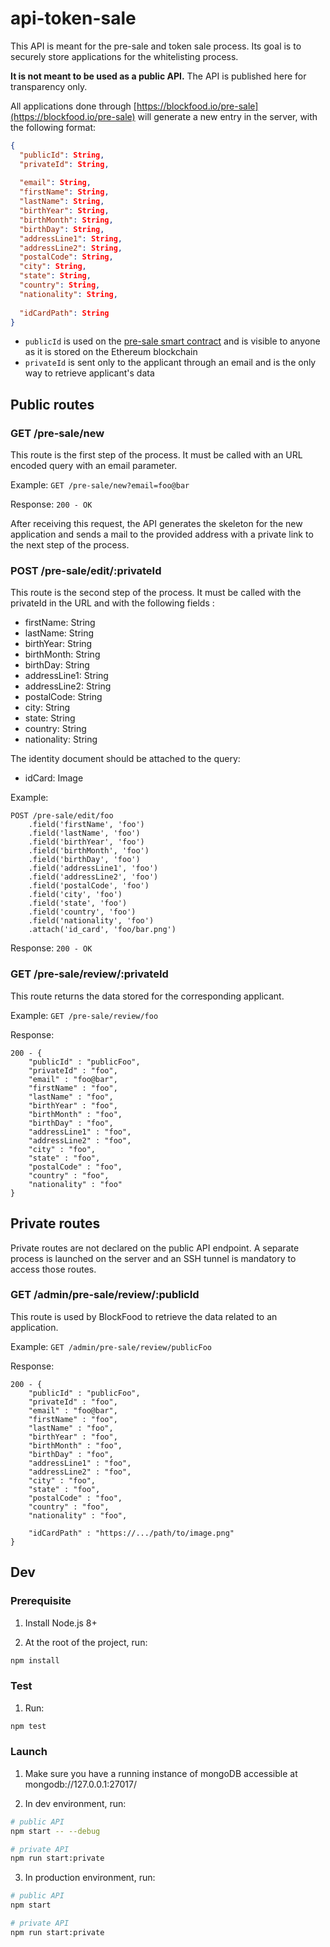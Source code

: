 # api-token-sale

This API is meant for the pre-sale and token sale process. Its goal is to securely store applications for the whitelisting process.

**It is not meant to be used as a public API.** The API is published here for transparency only.

All applications done through [https://blockfood.io/pre-sale](https://blockfood.io/pre-sale) will generate a new entry in the server, with the following format:

```json
{
  "publicId": String,
  "privateId": String,
  
  "email": String,
  "firstName": String,
  "lastName": String,
  "birthYear": String,
  "birthMonth": String,
  "birthDay": String,
  "addressLine1": String,
  "addressLine2": String,
  "postalCode": String,
  "city": String,
  "state": String,
  "country": String,
  "nationality": String,
  
  "idCardPath": String
}
```

- ```publicId``` is used on the [pre-sale smart contract](https://github.com/BlockFood/smart-contract-pre-sale) and is visible to anyone as it is stored on the Ethereum blockchain
- ```privateId``` is sent only to the applicant through an email and is the only way to retrieve applicant's data

## Public routes

### GET /pre-sale/new

This route is the first step of the process. It must be called with an URL encoded query with an email parameter.

Example: ```GET /pre-sale/new?email=foo@bar```

Response: ```200 - OK```

After receiving this request, the API generates the skeleton for the new application and sends a mail to the provided address with a private link to the next step of the process.

### POST /pre-sale/edit/:privateId

This route is the second step of the process. It must be called with the privateId in the URL and with the following fields :

- firstName: String
- lastName: String
- birthYear: String
- birthMonth: String
- birthDay: String
- addressLine1: String
- addressLine2: String
- postalCode: String
- city: String
- state: String
- country: String
- nationality: String

The identity document should be attached to the query:

- idCard: Image

Example:
```
POST /pre-sale/edit/foo
    .field('firstName', 'foo')
    .field('lastName', 'foo')
    .field('birthYear', 'foo')
    .field('birthMonth', 'foo')
    .field('birthDay', 'foo')
    .field('addressLine1', 'foo')
    .field('addressLine2', 'foo')
    .field('postalCode', 'foo')
    .field('city', 'foo')
    .field('state', 'foo')
    .field('country', 'foo')
    .field('nationality', 'foo')
    .attach('id_card', 'foo/bar.png')
```

Response: ```200 - OK```

### GET /pre-sale/review/:privateId

This route returns the data stored for the corresponding applicant.

Example: ```GET /pre-sale/review/foo```

Response: 
```
200 - {
    "publicId" : "publicFoo",
    "privateId" : "foo",
    "email" : "foo@bar",
    "firstName" : "foo",
    "lastName" : "foo",
    "birthYear" : "foo",
    "birthMonth" : "foo",
    "birthDay" : "foo",
    "addressLine1" : "foo",
    "addressLine2" : "foo",
    "city" : "foo",
    "state" : "foo",
    "postalCode" : "foo",
    "country" : "foo",
    "nationality" : "foo"
}
```

## Private routes

Private routes are not declared on the public API endpoint. A separate process is launched on the server and an SSH tunnel is mandatory to access those routes.

### GET /admin/pre-sale/review/:publicId

This route is used by BlockFood to retrieve the data related to an application.

Example: ```GET /admin/pre-sale/review/publicFoo```

Response:
```
200 - {
    "publicId" : "publicFoo",
    "privateId" : "foo",
    "email" : "foo@bar",
    "firstName" : "foo",
    "lastName" : "foo",
    "birthYear" : "foo",
    "birthMonth" : "foo",
    "birthDay" : "foo",
    "addressLine1" : "foo",
    "addressLine2" : "foo",
    "city" : "foo",
    "state" : "foo",
    "postalCode" : "foo",
    "country" : "foo",
    "nationality" : "foo",
    
    "idCardPath" : "https://.../path/to/image.png"
}
```

## Dev

### Prerequisite

1. Install Node.js 8+

2. At the root of the project, run:

```bash
npm install
```

### Test

1. Run:

```bash
npm test
```

### Launch

1. Make sure you have a running instance of mongoDB accessible at mongodb://127.0.0.1:27017/

2. In dev environment, run:
```bash
# public API
npm start -- --debug

# private API
npm run start:private
```

3. In production environment, run:
```bash
# public API
npm start

# private API
npm run start:private
```
